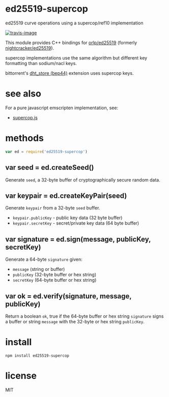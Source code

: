 # ed25519-supercop

ed25519 curve operations using a supercop/ref10 implementation

[![travis-image](https://api.travis-ci.org/substack/ed25519-supercop.svg)](https://travis-ci.org/substack/ed25519-supercop)

This module provides C++ bindings for
[orlp/ed25519](https://github.com/orlp/ed25519)
(formerly [nightcracker/ed25519](https://github.com/nightcracker/ed25519)).

supercop implementations use the same algorithm but different key formatting
than sodium/nacl keys.

bittorrent's
[dht_store (bep44)](http://libtorrent.org/dht_store.html) extension uses
supercop keys.

# see also

For a pure javascript emscripten implementation, see:

* [supercop.js](https://github.com/1p6/supercop.js)

# methods

``` js
var ed = require('ed25519-supercop')
```

## var seed = ed.createSeed()

Generate `seed`, a 32-byte buffer of cryptographically secure random data.

## var keypair = ed.createKeyPair(seed)

Generate `keypair` from a 32-byte `seed` buffer.

* `keypair.publicKey` - public key data (32 byte buffer)
* `keypair.secretKey` - secret/private key data (64 byte buffer)

## var signature = ed.sign(message, publicKey, secretKey)

Generate a 64-byte `signature` given:

* `message` (string or buffer)
* `publicKey` (32-byte buffer or hex string)
* `secretKey` (64-byte buffer or hex string)

## var ok = ed.verify(signature, message, publicKey)

Return a boolean `ok`, true if the 64-byte buffer or hex string `signature`
signs a buffer or string `message` with the 32-byte or hex string `publicKey`.

# install

```
npm install ed25519-supercop
```

# license

MIT
